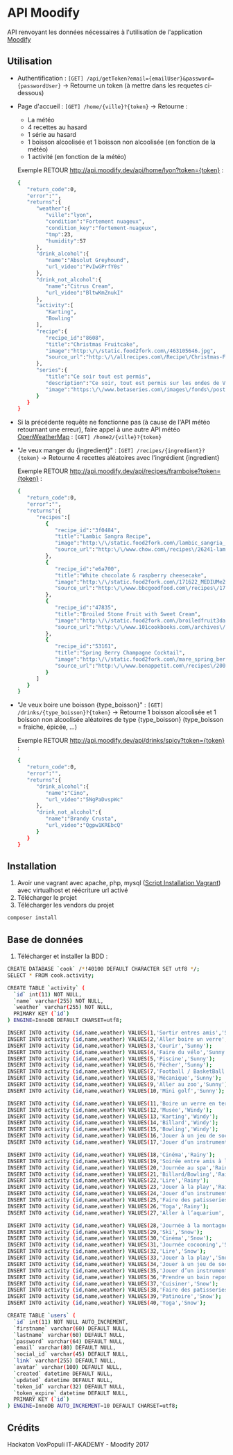 # API Moodify

API renvoyant les données nécessaires à l'utilisation de l'application [Moodify](https://github.com/It-DreamTeam/Vox-Populi-Application)

## Utilisation

- Authentification : ```[GET] /api/getToken?email={emailUser}&password={passwordUser}```
    -> Retourne un token (à mettre dans les requetes ci-dessous)

- Page d'accueil : ```[GET] /home/{ville}?{token}```
    -> Retourne :
    - La météo
    - 4 recettes au hasard
    - 1 série au hasard
    - 1 boisson alcoolisée et 1 boisson non alcoolisée (en fonction de la météo)
    - 1 activité (en fonction de la météo)
    
    Exemple RETOUR http://api.moodify.dev/api/home/lyon?token={token} :
    ```bash
    {  
       "return_code":0,
       "error":"",
       "returns":{  
          "weather":{  
             "ville":"lyon",
             "condition":"Fortement nuageux",
             "condition_key":"fortement-nuageux",
             "tmp":23,
             "humidity":57
          },
          "drink_alcohol":{  
             "name":"Absolut Greyhound",
             "url_video":"PvIwGPrfY0s"
          },
          "drink_not_alcohol":{  
             "name":"Citrus Cream",
             "url_video":"BltwKmZnukI"
          },
          "activity":[  
             "Karting",
             "Bowling"
          ],
          "recipe":{  
             "recipe_id":"8608",
             "title":"Christmas Fruitcake",
             "image":"http:\/\/static.food2fork.com\/463105646.jpg",
             "source_url":"http:\/\/allrecipes.com\/Recipe\/Christmas-Fruitcake\/Detail.aspx"
          },
          "series":{  
             "title":"Ce soir tout est permis",
             "description":"Ce soir, tout est permis sur les ondes de V T\u00e9l\u00e9 ! L'\u00e9mission de vari\u00e9t\u00e9, anim\u00e9e de main de ma\u00eetre par \u00c9ric Salvail, permet \u00e0 des artistes de s'\u00e9clater en relevant des d\u00e9fis loufoques impliquant l'improvisation, le mime, le lip sync et m\u00eame la danse et la contorsion ! Sous la direction de l'animateur, les invit\u00e9s sont amen\u00e9s \u00e0 se d\u00e9passer et \u00e0 faire rire le public pr\u00e9sent en studio et \u00e0 la maison.",
             "image":"https:\/\/www.betaseries.com\/images\/fonds\/poster\/291294.jpg"
          }
       }
    }
    ```   
    
- Si la précédente requête ne fonctionne pas (à cause de l'API météo retournant une erreur), faire appel à une autre API météo [OpenWeatherMap](https://openweathermap.org/weather-conditions) : ```[GET] /home2/{ville}?{token}```

- "Je veux manger du {ingredient}" : ```[GET] /recipes/{ingredient}?{token}```
    -> Retourne 4 recettes aléatoires avec l'ingrédient {ingredient}
    
    Exemple RETOUR http://api.moodify.dev/api/recipes/framboise?token={token} :
    ```bash
    {  
       "return_code":0,
       "error":"",
       "returns":{  
          "recipes":[  
             {  
                "recipe_id":"3f0484",
                "title":"Lambic Sangra Recipe",
                "image":"http:\/\/static.food2fork.com\/lambic_sangria_6008fe5.jpg",
                "source_url":"http:\/\/www.chow.com\/recipes\/26241-lambic-sangria"
             },
             {  
                "recipe_id":"e6a700",
                "title":"White chocolate & raspberry cheesecake",
                "image":"http:\/\/static.food2fork.com\/171622_MEDIUMe2fc.jpg",
                "source_url":"http:\/\/www.bbcgoodfood.com\/recipes\/171622\/white-chocolate-and-raspberry-cheesecake"
             },
             {  
                "recipe_id":"47835",
                "title":"Broiled Stone Fruit with Sweet Cream",
                "image":"http:\/\/static.food2fork.com\/broiledfruit3dae.jpg",
                "source_url":"http:\/\/www.101cookbooks.com\/archives\/000178.html"
             },
             {  
                "recipe_id":"53161",
                "title":"Spring Berry Champagne Cocktail",
                "image":"http:\/\/static.food2fork.com\/mare_spring_berry_champagne_cocktail_hc2d0.jpg",
                "source_url":"http:\/\/www.bonappetit.com\/recipes\/2003\/04\/spring_berry_champagne_cocktail"
             }
          ]
       }
    }
    ```
    
- "Je veux boire une boisson {type_boisson}" : ```[GET] /drinks/{type_boisson}?{token}```
    -> Retourne 1 boisson alcoolisée et 1 boisson non alcoolisée aléatoires de type {type_boisson} (type_boisson = fraiche, épicée, ...)
    
    Exemple RETOUR http://api.moodify.dev/api/drinks/spicy?token={token} :
    ```bash
    {  
       "return_code":0,
       "error":"",
       "returns":{  
          "drink_alcohol":{  
             "name":"Cino",
             "url_video":"5NgPaDvspWc"
          },
          "drink_not_alcohol":{  
             "name":"Brandy Crusta",
             "url_video":"Qgpw1KREbcQ"
          }
       }
    }
    ```   
    

## Installation

1. Avoir une vagrant avec apache, php, mysql ([Script Installation Vagrant](https://github.com/It-DreamTeam/Vox-Populi-Install)) avec virtualhost et réécriture url activé
2. Télécharger le projet
3. Télécharger les vendors du projet

```bash
composer install
```

## Base de données

1. Télécharger et installer la BDD :

```bash
CREATE DATABASE `cook` /*!40100 DEFAULT CHARACTER SET utf8 */;
SELECT * FROM cook.activity;
```

```bash
CREATE TABLE `activity` (
  `id` int(11) NOT NULL,
  `name` varchar(255) NOT NULL,
  `weather` varchar(255) NOT NULL,
  PRIMARY KEY (`id`)
) ENGINE=InnoDB DEFAULT CHARSET=utf8;
```

```bash
INSERT INTO activity (id,name,weather) VALUES(1,'Sortir entres amis','Sunny');
INSERT INTO activity (id,name,weather) VALUES(2,'Aller boire un verre','Sunny');
INSERT INTO activity (id,name,weather) VALUES(3,'Courir','Sunny');
INSERT INTO activity (id,name,weather) VALUES(4,'Faire du vélo','Sunny');
INSERT INTO activity (id,name,weather) VALUES(5,'Piscine','Sunny');
INSERT INTO activity (id,name,weather) VALUES(6,'Pêcher','Sunny');
INSERT INTO activity (id,name,weather) VALUES(7,'Football / BasketBall','Sunny');
INSERT INTO activity (id,name,weather) VALUES(8,'Mécanique','Sunny');
INSERT INTO activity (id,name,weather) VALUES(9,'Aller au zoo','Sunny');
INSERT INTO activity (id,name,weather) VALUES(10,'Mini golf','Sunny');

INSERT INTO activity (id,name,weather) VALUES(11,'Boire un verre en terrasse','Windy');
INSERT INTO activity (id,name,weather) VALUES(12,'Musée','Windy');
INSERT INTO activity (id,name,weather) VALUES(13,'Karting','Windy');
INSERT INTO activity (id,name,weather) VALUES(14,'Billard','Windy');
INSERT INTO activity (id,name,weather) VALUES(15,'Bowling','Windy');
INSERT INTO activity (id,name,weather) VALUES(16,'Jouer à un jeu de société','Windy');
INSERT INTO activity (id,name,weather) VALUES(17,'Jouer d’un instrument de musique','Windy');

INSERT INTO activity (id,name,weather) VALUES(18,'Cinéma','Rainy');
INSERT INTO activity (id,name,weather) VALUES(19,'Soirée entre amis à la maison','Rainy');
INSERT INTO activity (id,name,weather) VALUES(20,'Journée au spa','Rainy');
INSERT INTO activity (id,name,weather) VALUES(21,'Billard/Bowling','Rainy');
INSERT INTO activity (id,name,weather) VALUES(22,'Lire','Rainy');
INSERT INTO activity (id,name,weather) VALUES(23,'Jouer à la play','Rainy');
INSERT INTO activity (id,name,weather) VALUES(24,'Jouer d’un instrument de musique','Rainy');
INSERT INTO activity (id,name,weather) VALUES(25,'Faire des patisseries','Rainy');
INSERT INTO activity (id,name,weather) VALUES(26,'Yoga','Rainy');
INSERT INTO activity (id,name,weather) VALUES(27,'Aller à l’aquarium','Rainy');

INSERT INTO activity (id,name,weather) VALUES(28,'Journée à la montagne','Snow');
INSERT INTO activity (id,name,weather) VALUES(29,'Ski','Snow');
INSERT INTO activity (id,name,weather) VALUES(30,'Cinéma','Snow');
INSERT INTO activity (id,name,weather) VALUES(31,'Journée cocooning','Snow');
INSERT INTO activity (id,name,weather) VALUES(32,'Lire','Snow');
INSERT INTO activity (id,name,weather) VALUES(33,'Jouer à la play','Snow');
INSERT INTO activity (id,name,weather) VALUES(34,'Jouer à un jeu de société','Snow');
INSERT INTO activity (id,name,weather) VALUES(35,'Jouer d’un instrument de musique','Snow');
INSERT INTO activity (id,name,weather) VALUES(36,'Prendre un bain reposant','Snow');
INSERT INTO activity (id,name,weather) VALUES(37,'Cuisiner','Snow');
INSERT INTO activity (id,name,weather) VALUES(38,'Faire des patisseries','Snow');
INSERT INTO activity (id,name,weather) VALUES(39,'Patinoire','Snow');
INSERT INTO activity (id,name,weather) VALUES(40,'Yoga','Snow');
```

```bash
CREATE TABLE `users` (
  `id` int(11) NOT NULL AUTO_INCREMENT,
  `firstname` varchar(60) DEFAULT NULL,
  `lastname` varchar(60) DEFAULT NULL,
  `password` varchar(64) DEFAULT NULL,
  `email` varchar(80) DEFAULT NULL,
  `social_id` varchar(45) DEFAULT NULL,
  `link` varchar(255) DEFAULT NULL,
  `avatar` varchar(100) DEFAULT NULL,
  `created` datetime DEFAULT NULL,
  `updated` datetime DEFAULT NULL,
  `token_id` varchar(32) DEFAULT NULL,
  `token_expire` datetime DEFAULT NULL,
  PRIMARY KEY (`id`)
) ENGINE=InnoDB AUTO_INCREMENT=10 DEFAULT CHARSET=utf8;
```


## Crédits

Hackaton VoxPopuli IT-AKADEMY - Moodify 2017